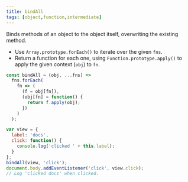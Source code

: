 ```yaml
---
title: bindAll
tags: [object,function,intermediate]
---
```


Binds methods of an object to the object itself, overwriting the existing method.

- Use `Array.prototype.forEach()` to iterate over the given `fns`.
- Return a function for each one, using `Function.prototype.apply()` to apply the given context (`obj`) to `fn`.

```js
const bindAll = (obj, ...fns) =>
  fns.forEach(
    fn => (
      (f = obj[fn]),
      (obj[fn] = function() {
        return f.apply(obj);
      })
    )
  );
```

```js
var view = {
  label: 'docs',
  click: function() {
    console.log('clicked ' + this.label);
  }
};
bindAll(view, 'click');
document.body.addEventListener('click', view.click);
// Log 'clicked docs' when clicked.
```
